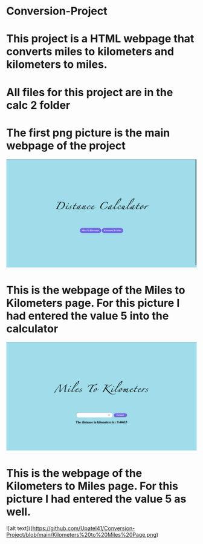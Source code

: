 # Conversion-Project
# This project is a HTML webpage that converts miles to kilometers and kilometers to miles.
# All files for this project are in the calc 2 folder

# The first png picture is the main webpage of the project

![alt text](https://github.com/Upatel41/Conversion-Project/blob/main/Main%20Webpage.png)

# This is the webpage of the Miles to Kilometers page. For this picture I had entered the value 5 into the calculator
![alt text](https://github.com/Upatel41/Conversion-Project/blob/main/Miles%20to%20Kilometers.png)

# This is the webpage of the Kilometers to Miles page. For this picture I had entered the value 5 as well.
![alt text]((https://github.com/Upatel41/Conversion-Project/blob/main/Kilometers%20to%20Miles%20Page.png)




